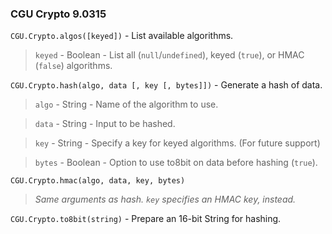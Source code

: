 ### CGU Crypto 9.0315 ###

`CGU.Crypto.algos([keyed])` - List available algorithms.

> `keyed` - Boolean - List all (`null`/`undefined`), keyed (`true`), or HMAC (`false`) algorithms.

`CGU.Crypto.hash(algo, data [, key [, bytes]])` - Generate a hash of data.

> `algo` - String - Name of the algorithm to use.

> `data` - String - Input to be hashed.

> `key` - String - Specify a key for keyed algorithms. (For future support)

> `bytes` - Boolean - Option to use to8bit on data before hashing (`true`).

`CGU.Crypto.hmac(algo, data, key, bytes)`

> _Same arguments as hash. `key` specifies an HMAC key, instead._

`CGU.Crypto.to8bit(string)` - Prepare an 16-bit String for hashing.
